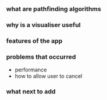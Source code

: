 ### what are pathfinding algorithms

### why is a visualiser useful

### features of the app

### problems that occurred
- performance
- how to allow user to cancel

### what next to add
